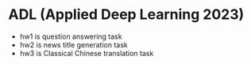 # ADL (Applied Deep Learning 2023)
* hw1 is question answering task
* hw2 is news title generation task
* hw3 is Classical Chinese translation task